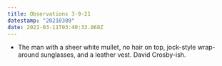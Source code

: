 ```yaml
---
title: Observations 3-9-21
datestamp: "20210309"
date: 2021-03-11T03:40:33.868Z
---
```

- The man with a sheer white mullet, no hair on top, jock-style wrap-around sunglasses, and a leather vest. David Crosby-ish.